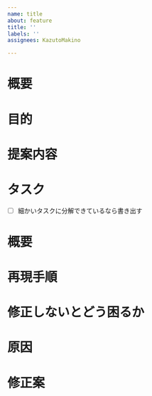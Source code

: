 ```yaml
---
name: title
about: feature
title: ''
labels: ''
assignees: KazutoMakino

---
```


<!-- あくまでテンプレートなので必ずしもすべての項目を埋めなくてよい -->

<!-- 要望のテンプレート -->

# 概要

# 目的

# 提案内容

# タスク

- [ ] 細かいタスクに分解できているなら書き出す

<!-- 不具合のテンプレート -->

# 概要

# 再現手順

# 修正しないとどう困るか

# 原因

# 修正案
